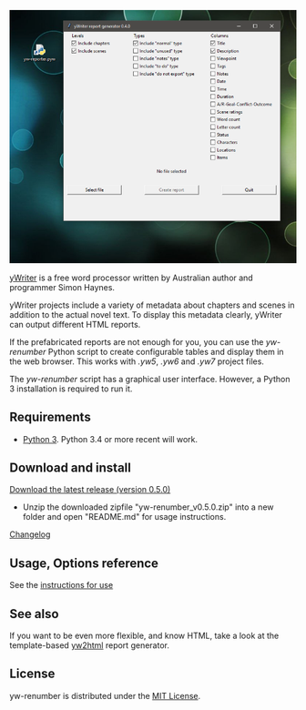 ![screenshot](Screenshots/form01.png)

[yWriter](http://spacejock.com/yWriter7.html) is a free word processor written by Australian author and programmer Simon Haynes. 

yWriter projects include a variety of metadata about chapters and scenes in addition to the actual novel text. To display this metadata clearly, yWriter can output different HTML reports. 

If the prefabricated reports are not enough for you, you can use the *yw-renumber* Python script to create configurable tables and display them in the web browser. This works with *.yw5*, *.yw6* and *.yw7* project files. 

The *yw-renumber* script has a graphical user interface. However, a Python 3 installation is required to run it.

## Requirements

- [Python 3](https://www.python.org). Python 3.4 or more recent will work.

## Download and install

[Download the latest release (version 0.5.0)](https://raw.githubusercontent.com/peter88213/yw-renumber/master/dist/yw-renumber_v0.5.0.zip)

- Unzip the downloaded zipfile "yw-renumber_v0.5.0.zip" into a new folder and open "README.md" for usage instructions.

[Changelog](changelog)

## Usage, Options reference

See the [instructions for use](usage)

## See also

If you want to be even more flexible, and know HTML, take a look at the template-based [yw2html](https://peter88213.github.io/yw2html) report generator.


## License

yw-renumber is distributed under the [MIT
License](http://www.opensource.org/licenses/mit-license.php).
